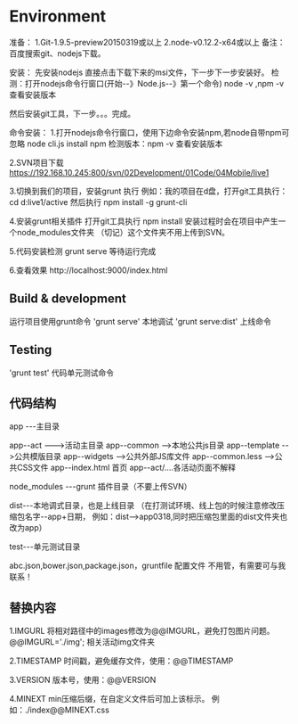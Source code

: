 # Environment 
准备：
1.Git-1.9.5-preview20150319或以上 
2.node-v0.12.2-x64或以上
备注：百度搜索git、nodejs下载。

安装：
先安装nodejs 直接点击下载下来的msi文件，下一步下一步安装好。
检测：打开nodejs命令行窗口(开始--》Node.js--》第一个命令) node -v ,npm -v 查看安装版本

然后安装git工具，下一步。。。完成。

命令安装：
1.打开nodejs命令行窗口，使用下边命令安装npm,若node自带npm可忽略
node cli.js install npm 
检测版本：npm -v 查看安装版本

2.SVN项目下载
https://192.168.10.245:800/svn/02Development/01Code/04Mobile/live1

3.切换到我们的项目，安装grunt 执行
例如：我的项目在d盘，打开git工具执行：cd d:live1/active 
然后执行 npm install -g grunt-cli

4.安装grunt相关插件
打开git工具执行 npm install
安装过程时会在项目中产生一个node_modules文件夹
（切记）这个文件夹不用上传到SVN。

5.代码安装检测
grunt serve 等待运行完成

6.查看效果
http://localhost:9000/index.html

## Build & development

运行项目使用grunt命令
 'grunt serve' 本地调试
 'grunt serve:dist' 上线命令


## Testing

 'grunt test'  代码单元测试命令


##  代码结构
app ---主目录

app--act  --->活动主目录
app--common  -->本地公共js目录
app--template  -->公共模版目录
app--widgets   -->公共外部JS库文件
app--common.less  -->公共CSS文件
app--index.html 首页
app--act/....各活动页面不解释

node_modules  ---grunt 插件目录（不要上传SVN）

dist---本地调式目录，也是上线目录
（在打测试环境、线上包的时候注意修改压缩包名字--app+日期，
例如：dist-->app0318,同时把压缩包里面的dist文件夹也改为app）


test---单元测试目录

abc.json,bower.json,package.json，gruntfile 配置文件 不用管，有需要可与我联系！

## 替换内容
1.IMGURL
将相对路径中的images修改为@@IMGURL，避免打包图片问题。
@@IMGURL='./img'; 相关活动img文件夹

2.TIMESTAMP
时间戳，避免缓存文件，使用：@@TIMESTAMP

3.VERSION
版本号，使用：@@VERSION

4.MINEXT
min压缩后缀，在自定义文件后可加上该标示。
例如：./index@@MINEXT.css